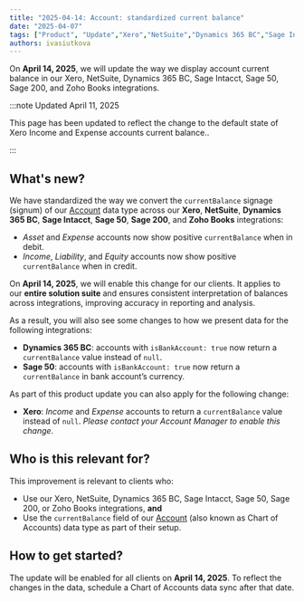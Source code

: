 ```yaml
---
title: "2025-04-14: Account: standardized current balance"
date: "2025-04-07"
tags: ["Product", "Update","Xero","NetSuite","Dynamics 365 BC","Sage Intacct", "Sage 50", "Sage 200", "Zoho Books"]
authors: ivasiutkova
---
```


On **April 14, 2025**, we will update the way we display account current balance in our Xero, NetSuite, Dynamics 365 BC, Sage Intacct, Sage 50, Sage 200, and Zoho Books integrations.

<!--truncate-->

:::note Updated April 11, 2025

This page has been updated to reflect the change to the default state of Xero Income and Expense accounts current balance..

:::

## What's new?

We have standardized the way we convert the `currentBalance` signage (signum) of our [Account](/lending-api#/schemas/AccountingAccount) data type across our **Xero**, **NetSuite**, **Dynamics 365 BC**, **Sage Intacct**, **Sage 50**, **Sage 200**, and **Zoho Books** integrations:

- _Asset_ and _Expense_ accounts now show positive `currentBalance` when in debit.
- _Income_, _Liability_, and _Equity_ accounts now show positive `currentBalance` when in credit.

On **April 14, 2025**, we will enable this change for our clients. It applies to our **entire solution suite** and ensures consistent interpretation of balances across integrations, improving accuracy in reporting and analysis.

As a result, you will also see some changes to how we present data for the following integrations: 

- **Dynamics 365 BC**: accounts with `isBankAccount: true` now return a `currentBalance` value instead of `null`.
- **Sage 50**: accounts with `isBankAccount: true` now return a `currentBalance` in bank account’s currency.

As part of this product update you can also apply for the following change:

- **Xero**: _Income_ and _Expense_ accounts to return a `currentBalance` value instead of `null`. _Please contact your Account Manager to enable this change_.

## Who is this relevant for?

This improvement is relevant to clients who: 

- Use our Xero, NetSuite, Dynamics 365 BC, Sage Intacct, Sage 50, Sage 200, or Zoho Books integrations, **and**
- Use the `currentBalance` field of our [Account](/lending-api#/schemas/AccountingAccount) (also known as Chart of Accounts) data type as part of their setup. 

## How to get started?

The update will be enabled for all clients on **April 14, 2025**. To reflect the changes in the data, schedule a Chart of Accounts data sync after that date. 
